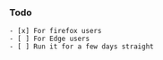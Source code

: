 ### Todo
    - [x] For firefox users
    - [ ] For Edge users
    - [ ] Run it for a few days straight
